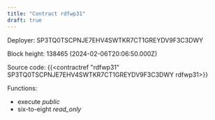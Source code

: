 ```yaml
---
title: "Contract rdfwp31"
draft: true
---
```

Deployer: SP3TQ0TSCPNJE7EHV4SWTKR7CT1GREYDV9F3C3DWY


 



Block height: 138465 (2024-02-06T20:06:50.000Z)

Source code: {{<contractref "rdfwp31" SP3TQ0TSCPNJE7EHV4SWTKR7CT1GREYDV9F3C3DWY rdfwp31>}}

Functions:

* execute _public_
* six-to-eight _read_only_
